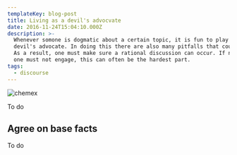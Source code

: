 ```yaml
---
templateKey: blog-post
title: Living as a devil's advocvate
date: 2016-11-24T15:04:10.000Z
description: >-
  Whenever somone is dogmatic about a certain topic, it is fun to play the
  devil's advocate. In doing this there are also many pitfalls that could arise.
  As a result, one must make sure a rational discussion can occur. If not then
  one must not engage, this can often be the hardest part.
tags:
  - discourse
---
```

![chemex](/img/chemex.jpg)

To do

## Agree on base facts

To do
